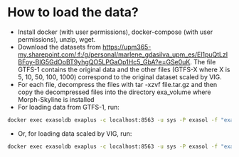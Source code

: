 # How to load the data?

- Install docker (with user permissions), docker-compose (with user permissions), unzip, wget.
- Download the datasets from https://upm365-my.sharepoint.com/:f:/g/personal/marlene_gdasilva_upm_es/El1puQtLzlBFoy-BlG5GdOoBT9yhgQO5LPGaOp1Hc5_GbA?e=GSe0uK. The file GTFS-1 contains the original data and the other files (GTFS-X where X is 5, 10, 50, 100, 1000) correspond to the original dataset scaled by VIG.
- For each file, decompress the files with tar -xzvf file.tar.gz and then copy the decompressed files into the directory exa_volume where Morph-Skyline is installed
- For loading data from GTFS-1, run: 
```bash 
docker exec exasoldb exaplus -c localhost:8563 -u sys -P exasol -f "exa exasol/docker-db/script.sql" 
```
- Or, for loading data scaled by VIG, run: 
```bash 
docker exec exasoldb exaplus -c localhost:8563 -u sys -P exasol -f "exa exasol/docker-db/script-scale.sql"
```